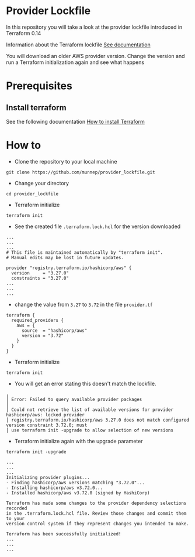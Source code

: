 # Provider Lockfile

In this repository you will take a look at the provider lockfile introduced in Terraform 0.14

Information about the Terraform lockfile [See documentation](https://www.hashicorp.com/blog/terraform-0-14-introduces-a-dependency-lock-file-for-providers)

You will download an older AWS provider version. Change the version and run a Terraform initialization again and see what happens

# Prerequisites

## Install terraform  
See the following documentation [How to install Terraform](https://learn.hashicorp.com/tutorials/terraform/install-cli)

# How to

- Clone the repository to your local machine
```
git clone https://github.com/munnep/provider_lockfile.git
```
- Change your directory
```
cd provider_lockfile
```
- Terraform initialize
```
terraform init
```
- See the created file ```.terraform.lock.hcl``` for the version downloaded
```
...
...
...
# This file is maintained automatically by "terraform init".
# Manual edits may be lost in future updates.

provider "registry.terraform.io/hashicorp/aws" {
  version     = "3.27.0"
  constraints = "3.27.0"
...
...
...
```
- change the value from ```3.27``` to ```3.72``` in the file ```provider.tf```
```
terraform {
  required_providers {
    aws = {
      source  = "hashicorp/aws"
      version = "3.72"
    }
  }
}
```
- Terraform initialize
```
terraform init
```
- You will get an error stating this doesn't match the lockfile. 
```
╷
│ Error: Failed to query available provider packages
│ 
│ Could not retrieve the list of available versions for provider hashicorp/aws: locked provider
│ registry.terraform.io/hashicorp/aws 3.27.0 does not match configured version constraint 3.72.0; must
│ use terraform init -upgrade to allow selection of new versions
```
- Terraform initialize again with the upgrade parameter
```
terraform init -upgrade
```
```
...
...
...
Initializing provider plugins...
- Finding hashicorp/aws versions matching "3.72.0"...
- Installing hashicorp/aws v3.72.0...
- Installed hashicorp/aws v3.72.0 (signed by HashiCorp)

Terraform has made some changes to the provider dependency selections recorded
in the .terraform.lock.hcl file. Review those changes and commit them to your
version control system if they represent changes you intended to make.

Terraform has been successfully initialized!
...
...
...
```